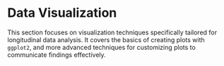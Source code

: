 # Data Visualization

This section focuses on visualization techniques specifically tailored for longitudinal data analysis. It covers the basics of creating plots with `ggplot2`, and more advanced techniques for customizing plots to communicate findings effectively.
